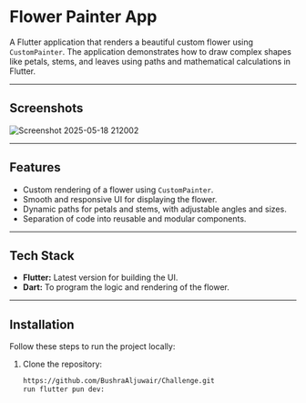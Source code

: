 # Flower Painter App

A Flutter application that renders a beautiful custom flower using `CustomPainter`. The application demonstrates how to draw complex shapes like petals, stems, and leaves using paths and mathematical calculations in Flutter.

---

## Screenshots

 ![Screenshot 2025-05-18 212002](https://github.com/user-attachments/assets/cab7d188-d74a-4fa3-b4b7-569313d92308)

---

## Features

- Custom rendering of a flower using `CustomPainter`.
- Smooth and responsive UI for displaying the flower.
- Dynamic paths for petals and stems, with adjustable angles and sizes.
- Separation of code into reusable and modular components.

---

## Tech Stack

- **Flutter:** Latest version for building the UI.
- **Dart:** To program the logic and rendering of the flower.

---

## Installation

Follow these steps to run the project locally:

1. Clone the repository:
   ```bash
   https://github.com/BushraAljuwair/Challenge.git
   run flutter pun dev:
 